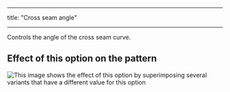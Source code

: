 - - -
title: "Cross seam angle"
- - -

Controls the angle of the cross seam curve.

## Effect of this option on the pattern

![This image shows the effect of this option by superimposing several variants that have a different value for this option](charlie_crossseamcurveangle_sample.svg "Effect of this option on the pattern")
